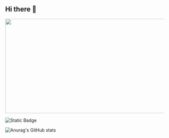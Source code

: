 ## Hi there 👋

<div align="center">
  <img src="https://github.com/fadeev-dm/fadeev-dm/blob/main/3a6e75f39f3b11ef8341b66da8edef57.gif" width="600" height="300"/>
</div>

![Static Badge](https://img.shields.io/badge/py-python-green?logo=python)

![Anurag's GitHub stats](https://github-readme-stats.vercel.app/api?username=fadeev-dm_icons=true&theme=radical)
